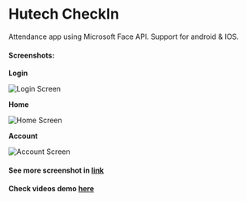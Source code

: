 # Hutech CheckIn
Attendance app using Microsoft Face API.
Support for android & IOS.

#### Screenshots:

**Login**

![Login Screen](https://github.com/thaotruogg/HutechPlus/blob/master/other/screenshots/login_screen.png?raw=true)

**Home**

![Home Screen](https://github.com/thaotruogg/HutechPlus/blob/master/other/screenshots/home_screen.png?raw=true)

**Account**

![Account Screen](https://github.com/thaotruogg/HutechPlus/blob/master/other/screenshots/account_screen.png?raw=true)

#### See more screenshot in [link](https://github.com/thaotruogg/HutechPlus/tree/master/other/screenshots)

#### Check videos demo [here](https://github.com/thaotruogg/HutechPlus/blob/master/other/videos-demo/3832688941335085814.mp4)
